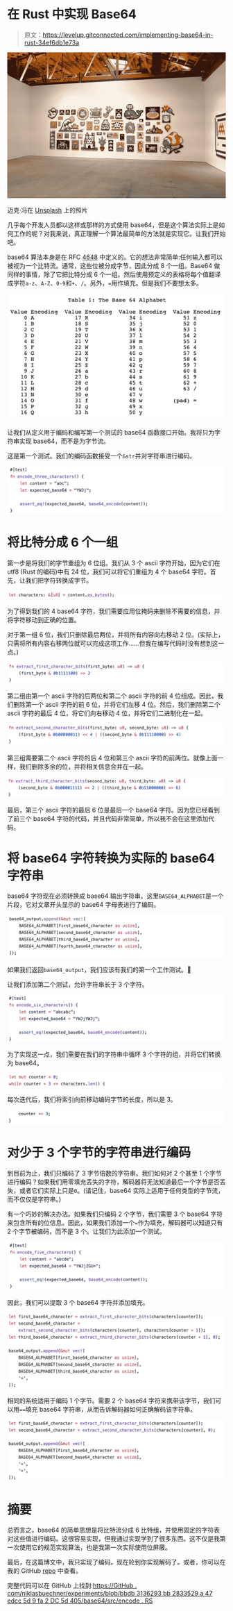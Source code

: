 # 在 Rust 中实现 Base64

> 原文：<https://levelup.gitconnected.com/implementing-base64-in-rust-34ef6db1e73a>

![](img/6a480a835320ca9dcb222d6b5e50551b.png)

迈克·冯在 [Unsplash](https://unsplash.com?utm_source=medium&utm_medium=referral) 上的照片

几乎每个开发人员都以这样或那样的方式使用 base64，但是这个算法实际上是如何工作的呢？对我来说，真正理解一个算法最简单的方法就是实现它。让我们开始吧。

base64 算法本身是在 RFC [4648](https://tools.ietf.org/html/rfc4648) 中定义的。它的想法非常简单:任何输入都可以被视为一个比特流。通常，这些位被分成字节，因此分成 8 个一组。Base64 做同样的事情，除了它把比特分成 6 个一组。然后使用预定义的表格将每个值翻译成字符`a-z`、`A-Z`、`0-9`和`+`、`/`。另外，`=`用作填充。但是我们不要想太多。

![](img/055c09dfef27db38f5c8b87441160a16.png)

让我们从定义用于编码和编写第一个测试的 base64 函数接口开始。我将只为字符串实现 base64，而不是为字节流。

这是第一个测试。我们的编码函数接受一个`&str`并对字符串进行编码。

![](img/742bb5bf5b01831ebe1b41071519566c.png)

# 将比特分成 6 个一组

第一步是将我们的字节重组为 6 位组。我们从 3 个 ascii 字符开始，因为它们在 utf8 (Rust 的编码)中有 24 位，我们可以将它们重组为 4 个 base64 字符。首先，让我们把字符转换成字节。

![](img/89247fbcb2603b93d0de5b6a7f6d8e3c.png)

为了得到我们的 4 base64 字符，我们需要应用位掩码来删除不需要的信息，并将字符移动到正确的位置。

对于第一组 6 位，我们只删除最后两位，并将所有内容向右移动 2 位。(实际上，只需将所有内容右移两位就可以完成这项工作……但我在编写代码时没有想到这一点。)

![](img/5a16a01972fafc79de0e4a96f3b6a7aa.png)

第二组由第一个 ascii 字符的后两位和第二个 ascii 字符的前 4 位组成。因此，我们删除第一个 ascii 字符的前 6 位，并将它们左移 4 位。然后，我们删除第二个 ascii 字符的最后 4 位，将它们向右移动 4 位，并将它们二进制化在一起。

![](img/7d5f0aeda9d2ef86c2bd9e83154268ed.png)

第三组需要第二个 ascii 字符的后 4 位和第三个 ascii 字符的前两位。就像上面一样，我们删除多余的位，并将相关信息合并在一起。

![](img/32b035bf22f642843b3884c5f1328b9d.png)

最后，第三个 ascii 字符的最后 6 位是最后一个 base64 字符。因为您已经看到了前三个 base64 字符的代码，并且代码非常简单，所以我不会在这里添加代码。

# 将 base64 字符转换为实际的 base64 字符串

base64 字符现在必须转换成 base64 输出字符串。这里`BASE64_ALPHABET`是一个片段，它对文章开头显示的 base64 字母表进行了编码。

![](img/b30e52ea64158971ce4d57e982bc53e3.png)

如果我们返回`base64_output`，我们应该有我们的第一个工作测试。🎉

让我们添加第二个测试，允许字符串长于 3 个字符。

![](img/bcff84038480b71700ed8b54d759aba1.png)

为了实现这一点，我们需要在我们的字符串中循环 3 个字符的组，并将它们转换为 base64。

![](img/2ba14f43dd95972829949a8021a5ba7d.png)

每次迭代后，我们将索引向前移动编码字节的长度，所以是 3。

![](img/517edeb25f29799dc58f60ca89bfefe3.png)

# 对少于 3 个字节的字符串进行编码

到目前为止，我们只编码了 3 字节倍数的字符串。我们如何对 2 个甚至 1 个字节进行编码？如果我们用零填充丢失的字符，解码器将无法知道最后一个字节是否丢失，或者它们实际上只是`0`。(请记住，base64 实际上适用于任何类型的字节流，而不仅仅是字符串。)

有一个巧妙的解决办法。如果我们只编码 2 个字节，我们需要 3 个 base64 字符来包含所有的位信息。因此，如果我们添加一个`=`作为填充，解码器可以知道只有 2 个字节被编码，而不是 3 个。让我们为此添加一个测试。

![](img/633ea739acec89dee42961a036521443.png)

因此，我们可以提取 3 个 base64 字符并添加填充。

![](img/e5609e877dc55145b2027cff6df0453f.png)

相同的系统适用于编码 1 个字节。需要 2 个 base64 字符来携带该字节，我们可以用`==`填充 base64 字符串，从而告诉解码器如何正确解码该字符串。

![](img/b92fcce16991d84b5bcf1e482577e16e.png)

# 摘要

总而言之，base64 的简单思想是将比特流分成 6 比特组，并使用固定的字符表对这些值进行编码。这很容易实现，但我通过实现学到了很多东西。这不仅是我第一次使用它的规范实现算法，也是我第一次实际使用位屏蔽。

最后，在这篇博文中，我只实现了编码。现在轮到你实现解码了。或者，你可以在我的 GitHub [repo](https://github.com/niklasbuechner/experiments/blob/bbdb3136293bb2833529a47edcc5d9fa2dc5d405/base64/src/encode.rs) 中查看。

完整代码可以在 GitHub 上找到:[https://GitHub . com/niklasbuechner/experiments/blob/bbdb 3136293 bb 2833529 a 47 edcc 5d 9 fa 2 DC 5d 405/base64/src/encode . RS](https://github.com/niklasbuechner/experiments/blob/bbdb3136293bb2833529a47edcc5d9fa2dc5d405/base64/src/encode.rs)